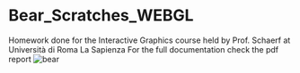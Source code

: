 # Bear_Scratches_WEBGL
Homework done for the Interactive Graphics course held by Prof. Schaerf at Università di Roma La Sapienza
For the full documentation check the pdf report
![bear](https://user-images.githubusercontent.com/65467205/206590182-e265e83c-adc5-42be-a5e6-912da068c1d7.png)
